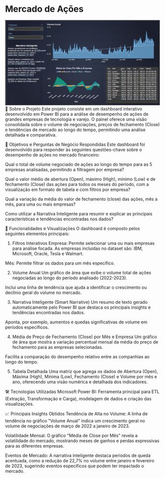 # Mercado de Ações
![Visão Geral](image.png)
📖 Sobre o Projeto
Este projeto consiste em um dashboard interativo desenvolvido em Power BI para a análise de desempenho de ações de grandes empresas de tecnologia e varejo. O painel oferece uma visão consolidada sobre o volume de negociações, preços de fechamento (Close) e tendências de mercado ao longo do tempo, permitindo uma análise detalhada e comparativa.

🎯 Objetivos e Perguntas de Negócio Respondidas
Este dashboard foi desenvolvido para responder às seguintes questões-chave sobre o desempenho de ações no mercado financeiro:

Qual o total de volume negociado de ações ao longo do tempo para as 5 empresas analisadas, permitindo a filtragem por empresa?

Qual o valor médio de abertura (Open), máximo (High), mínimo (Low) e de fechamento (Close) das ações para todos os meses do período, com a visualização em formato de tabela e com filtros por empresa?

Qual a variação da média do valor de fechamento (close) das ações, mês a mês, para uma ou mais empresas?

Como utilizar a Narrativa Inteligente para resumir e explicar as principais características e tendências encontradas nos dados?

🚀 Funcionalidades e Visualizações
O dashboard é composto pelos seguintes elementos principais:

1. Filtros Interativos
Empresa: Permite selecionar uma ou mais empresas para análise focada. As empresas incluídas no dataset são: IBM, Microsoft, Oracle, Tesla e Walmart.

Mês: Permite filtrar os dados para um mês específico.

2. Volume Anual
Um gráfico de área que exibe o volume total de ações negociadas ao longo do período analisado (2022-2023).

Inclui uma linha de tendência que ajuda a identificar o crescimento ou declínio geral do volume no mercado.

3. Narrativa Inteligente (Smart Narrative)
Um resumo de texto gerado automaticamente pelo Power BI que destaca os principais insights e tendências encontradas nos dados.

Aponta, por exemplo, aumentos e quedas significativas de volume em períodos específicos.

4. Média de Preço de Fechamento (Close) por Mês e Empresa
Um gráfico de área que mostra a variação percentual mensal da média do preço de fechamento para as empresas selecionadas.

Facilita a comparação do desempenho relativo entre as companhias ao longo do tempo.

5. Tabela Detalhada
Uma matriz que agrega os dados de Abertura (Open), Máxima (High), Mínima (Low), Fechamento (Close) e Volume por mês e ano, oferecendo uma visão numérica e detalhada dos indicadores.

🛠️ Tecnologias Utilizadas
Microsoft Power BI: Ferramenta principal para ETL (Extração, Transformação e Carga), modelagem de dados e criação das visualizações.

📈 Principais Insights Obtidos
Tendência de Alta no Volume: A linha de tendência no gráfico "Volume Anual" indica um crescimento geral no volume de negociações de março de 2022 a janeiro de 2023.

Volatilidade Mensal: O gráfico "Média de Close por Mês" revela a volatilidade do mercado, mostrando meses de ganhos e perdas expressivas para as diferentes empresas.

Eventos de Mercado: A narrativa inteligente destaca períodos de queda acentuada, como a redução de 22,7% no volume entre janeiro e fevereiro de 2023, sugerindo eventos específicos que podem ter impactado o mercado.


